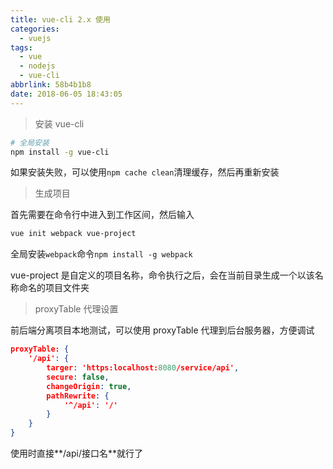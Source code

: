 ```yaml
---
title: vue-cli 2.x 使用
categories:
  - vuejs
tags:
  - vue
  - nodejs
  - vue-cli
abbrlink: 58b4b1b8
date: 2018-06-05 18:43:05
---
```




> 安装 vue-cli

```sh
# 全局安装
npm install -g vue-cli
```
如果安装失败，可以使用`npm cache clean`清理缓存，然后再重新安装



>  生成项目

首先需要在命令行中进入到工作区间，然后输入

```sh
vue init webpack vue-project
```
全局安装`webpack`命令`npm install -g webpack`

vue-project 是自定义的项目名称，命令执行之后，会在当前目录生成一个以该名称命名的项目文件夹



> proxyTable 代理设置

前后端分离项目本地测试，可以使用 proxyTable 代理到后台服务器，方便调试

```json
proxyTable: {
    '/api': {
        targer: 'https:localhost:8080/service/api',
        secure: false,
        changeOrigin: true,
        pathRewrite: {
            '^/api': '/'
        }
    }
}
```

使用时直接**/api/接口名**就行了 

